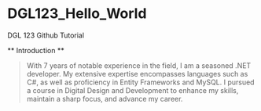 # DGL123_Hello_World
DGL 123 Github Tutorial

** Introduction **
>  With 7 years of notable experience in the field, I am a seasoned .NET developer. My extensive expertise encompasses languages such as C#, as well as proficiency in Entity Frameworks and MySQL. I pursued a course in Digital Design and Development to enhance my skills, maintain a sharp focus, and advance my career.
